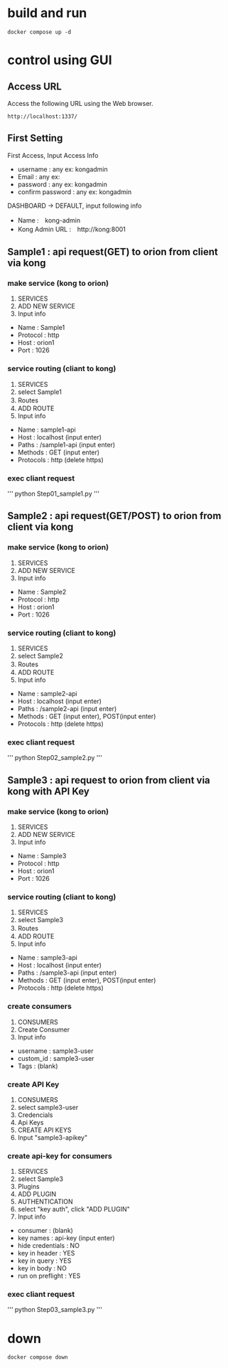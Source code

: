 # build and run
```
docker compose up -d
```

# control using GUI
## Access URL
Access the following URL using the Web browser.
```
http://localhost:1337/
```

## First Setting
First Access, Input Access Info
* username         : any  ex: kongadmin
* Email            : any  ex:
* password         : any  ex: kongadmin
* confirm password : any  ex: kongadmin

DASHBOARD -> DEFAULT, input following info
* Name            :　kong-admin
* Kong Admin URL  :　http://kong:8001

## Sample1 : api request(GET) to orion from client via kong
### make service (kong to orion)
1. SERVICES
2. ADD NEW SERVICE
3. Input info
* Name      : Sample1
* Protocol  : http
* Host      : orion1
* Port      : 1026

### service routing (cliant to kong)
1. SERVICES
2. select Sample1
3. Routes　
4. ADD ROUTE
5. Input info
* Name      : sample1-api
* Host      : localhost     (input enter)
* Paths     : /sample1-api  (input enter)
* Methods   : GET           (input enter)
* Protocols : http          (delete https)

### exec cliant request
'''
python Step01_sample1.py
'''

## Sample2 : api request(GET/POST) to orion from client via kong
### make service (kong to orion)
1. SERVICES
2. ADD NEW SERVICE
3. Input info
* Name      : Sample2
* Protocol  : http
* Host      : orion1
* Port      : 1026

### service routing (cliant to kong)
1. SERVICES
2. select Sample2
3. Routes　
4. ADD ROUTE
5. Input info
* Name      : sample2-api
* Host      : localhost     (input enter)
* Paths     : /sample2-api  (input enter)
* Methods   : GET           (input enter),  POST(input enter)
* Protocols : http          (delete https)

### exec cliant request
'''
python Step02_sample2.py
'''

## Sample3 : api request to orion from client via kong with API Key
### make service (kong to orion)
1. SERVICES
2. ADD NEW SERVICE
3. Input info
* Name      : Sample3
* Protocol  : http
* Host      : orion1
* Port      : 1026

### service routing (cliant to kong)
1. SERVICES
2. select Sample3
3. Routes　
4. ADD ROUTE
5. Input info
* Name      : sample3-api
* Host      : localhost     (input enter)
* Paths     : /sample3-api  (input enter)
* Methods   : GET           (input enter),  POST(input enter)
* Protocols : http          (delete https)

### create consumers
1. CONSUMERS
2. Create Consumer
3. Input info
* username  : sample3-user
* custom_id : sample3-user
* Tags      : (blank)

### create API Key
1. CONSUMERS
2. select sample3-user
3. Credencials
4. Api Keys
5. CREATE API KEYS
6. Input "sample3-apikey"

### create api-key for consumers
1. SERVICES
2. select Sample3
3. Plugins
4. ADD PLUGIN
5. AUTHENTICATION
6. select "key auth", click "ADD PLUGIN"
5. Input info
* consumer          : (blank)
* key names         : api-key (input enter)
* hide credentials  : NO
* key in header     : YES
* key in query      : YES
* key in body       : NO
* run on preflight  : YES

### exec cliant request
'''
python Step03_sample3.py
'''


# down
```
docker compose down
```

